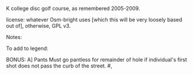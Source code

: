 
K college disc golf course, as remembered 2005-2009. 

license: 
whatever Osm-bright uses [which this will be very loosely based out of], otherwise, GPL v3. 

Notes: 




To add to legend: 

BONUS: 
 A] Pants
Must go pantless for remainder of hole if individual's first shot does not pass the curb of the street. 
#, 
